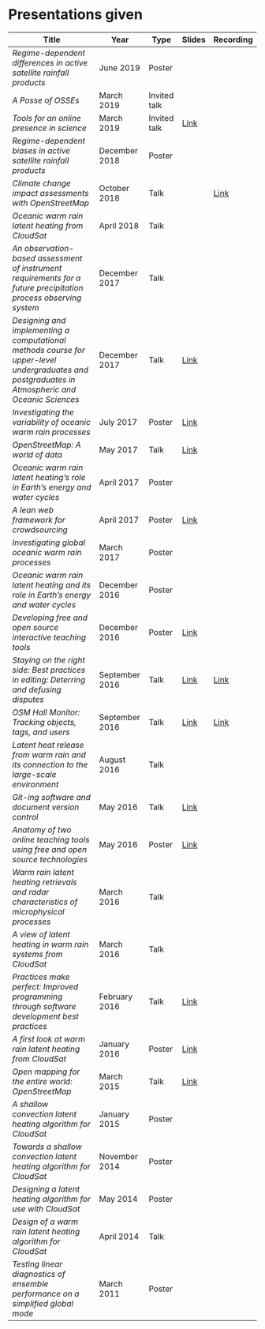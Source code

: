 Presentations given
===================

Title | Year | Type | Slides | Recording
------|------|------|--------|-----------
_Regime-dependent differences in active satellite rainfall products_ | June 2019 | Poster | | 
_A Posse of OSSEs_ | March 2019 | Invited talk | |
_Tools for an online presence in science_ | March 2019 | Invited talk | [Link](https://github.com/ethan-nelson/presentation_slides/blob/master/2019_mar_online_presence/2019wisconline.pdf) |
_Regime-dependent biases in active satellite rainfall products_ | December 2018 | Poster | |
_Climate change impact assessments with OpenStreetMap_ | October 2018 | Talk | | [Link](https://www.youtube.com/watch?v=KUJf9VrQWgY)
_Oceanic warm rain latent heating from CloudSat_ | April 2018 | Talk | |
_An observation-based assessment of instrument requirements for a future precipitation process observing system_ | December 2017 | Talk | |
_Designing and implementing a computational methods course for upper-level undergraduates and postgraduates in Atmospheric and Oceanic Sciences_ | December 2017 | Talk | [Link](https://github.com/ethan-nelson/presentation_slides/blob/master/2017_dec_computational_methods_course/ENelson_education_AGU_2017.pdf) |
_Investigating the variability of oceanic warm rain processes_ | July 2017 | Poster | [Link](https://github.com/ethan-nelson/presentation_slides/blob/master/2017_jul_warm_rain_proc/ENelson_gordon.pdf) |
_OpenStreetMap:  A world of data_ | May 2017 | Talk | [Link](https://github.com/ethan-nelson/presentation_slides/blob/master/2017_may_osm_workshop/ENelson_Regional_Workshop.pdf) |
_Oceanic warm rain latent heating’s role in Earth’s energy and water cycles_ | April 2017 | Poster | |
_A lean web framework for crowdsourcing_ | April 2017 | Poster | [Link](https://github.com/ethan-nelson/presentation_slides/blob/master/2017_apr_web_framework/ENelson_web_poster.pdf) |
_Investigating global oceanic warm rain processes_ | March 2017 | Poster | |
_Oceanic warm rain latent heating and its role in Earth’s energy and water cycles_ | December 2016 | Poster | |
_Developing free and open source interactive teaching tools_ | December 2016 | Poster | [Link](https://github.com/ethan-nelson/presentation_slides/blob/master/2016_dec_foss_teaching_tools/ENelson_teaching_poster_agu.pdf) |
_Staying on the right side:  Best practices in editing:  Deterring and defusing disputes_ | September 2016 | Talk | [Link](https://github.com/ethan-nelson/presentation_slides/blob/master/2016_sep_osm_disputes/ENelson_OSMDisputes.pdf) | [Link](https://www.youtube.com/watch?v=wL4yF-wxI9U)
_OSM Hall Monitor:  Tracking objects, tags, and users_ | September 2016 | Talk | [Link](https://github.com/ethan-nelson/presentation_slides/blob/master/2016_sep_osm_hall_monitor/ENelson_OSMHallMonitor.pdf) | [Link](https://www.youtube.com/watch?v=UabKDUqEq-w)
_Latent heat release from warm rain and its connection to the large-scale environment_ | August 2016 | Talk |
_Git-ing software and document version control_ | May 2016 | Talk | [Link](https://github.com/ethan-nelson/presentation_slides/blob/master/2016_may_git_tutorial/2016GitPresentation.pdf) |
_Anatomy of two online teaching tools using free and open source technologies_ | May 2016 | Poster | [Link](https://github.com/ethan-nelson/presentation_slides/blob/master/2016_may_foss_teaching_tools/TeachingWebToolsPoster.pdf) |
_Warm rain latent heating retrievals and radar characteristics of microphysical processes_ | March 2016 | Talk | |
_A view of latent heating in warm rain systems from CloudSat_ | March 2016 | Talk | |
_Practices make perfect:  Improved programming through software development best practices_ | February 2016 | Talk | [Link](https://github.com/ethan-nelson/presentation_slides/blob/master/2016_feb_coding_practices/Feb3PresentationWeb.pdf) |
_A first look at warm rain latent heating from CloudSat_ | January 2016 | Poster | [Link](https://github.com/ethan-nelson/presentation_slides/blob/master/2016_jan_warm_rain_lh/ENelson_ams_lh_cs.pdf) |
_Open mapping for the entire world:  OpenStreetMap_ | March 2015 | Talk | [Link](https://github.com/ethan-nelson/presentation_slides/blob/master/2015_mar_osm_intro/OSM-APA.pdf) |
_A shallow convection latent heating algorithm for CloudSat_ | January 2015 | Poster | |
_Towards a shallow convection latent heating algorithm for CloudSat_ | November 2014 | Poster | |
_Designing a latent heating algorithm for use with CloudSat_ | May 2014 | Poster | |
_Design of a warm rain latent heating algorithm for CloudSat_ | April 2014 | Talk | |
_Testing linear diagnostics of ensemble performance on a simplified global mode_ | March 2011 | Poster | |

